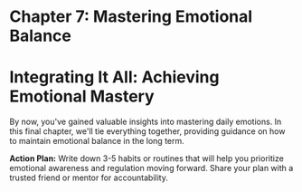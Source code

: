 # Chapter 7: Mastering Emotional Balance

# Integrating It All: Achieving Emotional Mastery

By now, you've gained valuable insights into mastering daily emotions. In this final chapter, we'll tie everything together, providing guidance on how to maintain emotional balance in the long term.

**Action Plan:** Write down 3-5 habits or routines that will help you prioritize emotional awareness and regulation moving forward. Share your plan with a trusted friend or mentor for accountability.